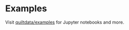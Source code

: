 # Examples

Visit [quiltdata/examples](https://github.com/quiltdata/examples) for Jupyter notebooks and more.

